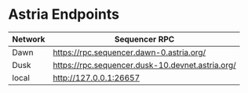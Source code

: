 # Astria Endpoints

| Network | Sequencer RPC |
|---|---|
| Dawn | <https://rpc.sequencer.dawn-0.astria.org/> |
| Dusk | <https://rpc.sequencer.dusk-10.devnet.astria.org/> |
| local | <http://127.0.0.1:26657> |
